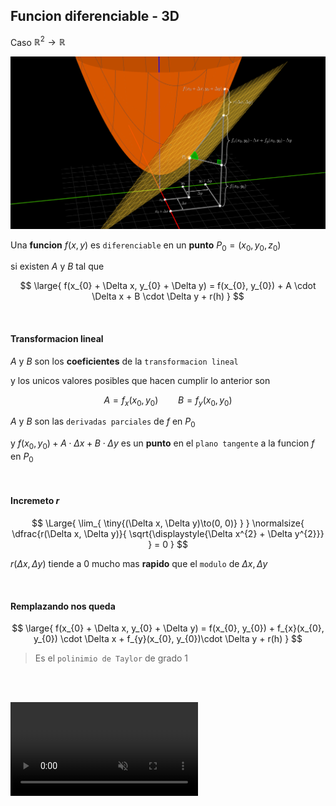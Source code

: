 ## Funcion diferenciable - 3D

Caso $\mathbb{R}^{2} \to \mathbb{R}$

![alt](./drawing.png)

Una **funcion** $f(x, y)$ es `diferenciable` en un **punto** $P_{0} = (x_{0}, y_{0}, z_{0})$

si existen $A$ y $B$ tal que

$$
\large{
    f(x_{0} + \Delta x, y_{0} + \Delta y) = f(x_{0}, y_{0}) + A \cdot \Delta x + B \cdot \Delta y  + r(h)
}
$$

<br>

#### Transformacion lineal

$A$ y $B$ son los **coeficientes** de la `transformacion lineal`

y los unicos valores posibles que hacen cumplir lo anterior son

$$
A = f_{x}(x_{0}, y_{0})
\hspace{2em}
B = f_{y}(x_{0}, y_{0})
$$

$A$ y $B$ son las `derivadas parciales` de $f$ en $P_{0}$

y $f(x_{0}, y_{0}) + A \cdot \Delta x + B \cdot \Delta y$ es un **punto** en el `plano tangente` a la funcion $f$ en $P_{0}$

<br>

#### Incremeto $r$
$$
\Large{
    \lim_{
        \tiny{(\Delta x, \Delta y)\to(0, 0)} 
    } 
}
\normalsize{
    \dfrac{r(\Delta x, \Delta y)}{
        \sqrt{\displaystyle{\Delta x^{2} + \Delta y^{2}}}
    } = 0
}
$$

$r(\Delta x, \Delta y)$ tiende a $0$ mucho mas **rapido** que el `modulo` de $\Delta x, \Delta y$

<br>

#### Remplazando nos queda

$$
\large{
    f(x_{0} + \Delta x, y_{0} + \Delta y) = f(x_{0}, y_{0}) + f_{x}(x_{0}, y_{0}) \cdot \Delta x + f_{y}(x_{0}, y_{0})\cdot \Delta y  + r(h)
}
$$

> Es el `polinimio de Taylor` de grado 1


<br><br>

<video src="./funcion-diferenciable-3d.mp4" loop autoplay muted controls></video>